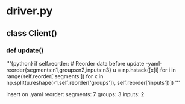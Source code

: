 # driver.py

## class Client()

### def update()
'''{python}
if self.reorder: 
	# Reorder data before update -yaml-reorder{segments:n1,groups:n2,inputs:n3}
	u = np.hstack([x[i] for i in range(self.reorder['segments'])
		    for x in np.split(u.reshape(-1,self.reorder['groups']),
				      self.reorder['inputs'])])
'''

insert on .yaml
reorder:
  segments: 7
  groups: 3
  inputs: 2
